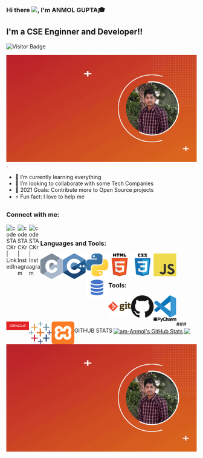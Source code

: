 ### Hi there <img src="https://github.com/TheDudeThatCode/TheDudeThatCode/blob/master/Assets/Hi.gif" width="27px">, I'm ANMOL GUPTA🎓 
## I'm a CSE Enginner and Developer!!  
![Visitor Badge](https://visitor-badge.laobi.icu/badge?page_id=am-Anmol.am-Anmol)
<div>
  <img align="left" alt="GIF" src="https://github.com/am-Anmol/am-Anmol/blob/main/IMG/Github.gif" />
  
  </div>
  .  

- 🌱 I’m currently learning everything 
- 👯 I’m looking to collaborate with some Tech Companies
- 🥅 2021 Goals: Contribute more to Open Source projects
- ⚡ Fun fact: I love to help me

### Connect with me:

[<img align="left" alt="codeSTACKr | LinkedIn" width="30px" src="https://cdn.jsdelivr.net/npm/simple-icons@v3/icons/linkedin.svg" />][linkedin]
[<img align="left" alt="codeSTACKr | Instagram" width="30px" src="https://cdn.jsdelivr.net/npm/simple-icons@v3/icons/instagram.svg" />][instagram]
[<img align="left" alt="codeSTACKr | Instagram" width="30px" src="https://cdn.jsdelivr.net/npm/simple-icons@v3/icons/facebook.svg" />][facebook]

<br />


### Languages and Tools:
[<img align="left" alt="C" width="60px" src="https://github.com/am-Anmol/am-Anmol/blob/main/IMG/c-.svg" />][C ] 
[<img align="left" alt="C++" width="60px" src="https://github.com/am-Anmol/am-Anmol/blob/main/IMG/c.svg" />][C++ ] 
[<img align="left" alt="Python" width="60px" src="https://github.com/am-Anmol/am-Anmol/blob/main/IMG/python-5.svg" />][Python]
[<img align="left" alt="HTML5" width="60px" src="https://raw.githubusercontent.com/github/explore/80688e429a7d4ef2fca1e82350fe8e3517d3494d/topics/html/html.png" />][html ]
[<img align="left" alt="CSS3" width="60px" src="https://raw.githubusercontent.com/github/explore/80688e429a7d4ef2fca1e82350fe8e3517d3494d/topics/css/css.png" />][css]
[<img align="left" alt="JavaScript" width="60px" src="https://raw.githubusercontent.com/github/explore/80688e429a7d4ef2fca1e82350fe8e3517d3494d/topics/javascript/javascript.png" />][javascript ]
[<img align="left" alt="SQL" width="60px" src="https://raw.githubusercontent.com/github/explore/80688e429a7d4ef2fca1e82350fe8e3517d3494d/topics/sql/sql.png" />][sql ]
<br />
<br />
<br />

### Tools:
[<img align="left" alt="Git" width="60px" src="https://raw.githubusercontent.com/github/explore/80688e429a7d4ef2fca1e82350fe8e3517d3494d/topics/git/git.png" />][git ]
[<img align="left" alt="GitHub" width="60px" src="https://raw.githubusercontent.com/github/explore/78df643247d429f6cc873026c0622819ad797942/topics/github/github.png" />][github ] 
[<img align="left" alt="Visual Studio Code" width="60px" src="https://github.com/am-Anmol/am-Anmol/blob/main/IMG/visual-studio-code-1.svg" />][vscode]
[<img align="left" alt="PYcharm" width="60px" src="https://github.com/am-Anmol/am-Anmol/blob/main/IMG/pycharm-1.svg" />][PYcharm] 
[<img align="left" alt="Oracle" width="60px" src="https://github.com/am-Anmol/am-Anmol/blob/main/IMG/oracle-logo-1.svg" />][Oracle] 
[<img align="left" alt="tableau" width="60px" src="https://github.com/am-Anmol/am-Anmol/blob/main/IMG/tableau-software.svg" />][tableau] 
[<img align="left" alt="xampp" width="60px" src="https://github.com/am-Anmol/am-Anmol/blob/main/IMG/xampp.svg" />][xampp] 


<br />
<br />

<br>
 <img align="left" alt="GIF" src="https://github.com/am-Anmol/am-Anmol/blob/main/IMG/Github.gif" />
 <br>
### GITHUB STATS
<a href="https://github.com/am-Anmol/github-readme-stats">
  <img align="center" alt="am-Anmol's GitHub Stats" src="https://github-readme-stats.codestackr.vercel.app/api?username=am-Anmol&show_icons=true&hide_border=true&&hide=prs,contribs" />
</a>

<a href="https://github.com/am-Anmol/github-readme-stats">
 
  <img align="center" src="https://github-readme-stats.anuraghazra1.vercel.app/api/top-langs/?username=am-Anmol&layout=compact" />
</a>



[instagram]: https://instagram.com/anm0lgupta
[linkedin]: https://www.linkedin.com/in/anmol-gupta-79b8321b2/
[facebook]: https://m.facebook.com/ANM0LGUPTA
[vscode]: https://code.visualstudio.com
[html ]: https://www.w3schools.com/html/
[css ]: https://www.w3schools.com/css/
[javascript ]: https://www.w3schools.com/js/DEFAULT.asp
[sql ]: https://www.w3schools.com/sql/
[git ]: https://git-scm.com/
[github ]: https://github.com/
[C ]: https://www.tutorialspoint.com/cprogramming/index.htm#:~:text=C%20programming%20is%20a%20general,most%20widely%20used%20computer%20language.
[C++ ]: https://www.codecademy.com/catalog/language/c-plus-plus?g_network=g&g_device=c&g_adid=435749871118&g_keyword=c%2B%2B%20programming&g_acctid=243-039-7011&g_adtype=search&g_adgroupid=102650142713&g_keywordid=kwd-12432420&g_campaign=ROW+Language%3A+Basic+-+Exact&g_campaignid=10074200771&utm_id=t_kwd-12432420:ag_102650142713:cp_10074200771:n_g:d_c&utm_term=c%2B%2B%20programming&utm_campaign=ROW%20Language%3A%20Basic%20-%20Exact&utm_source=google&utm_medium=paid-search&utm_content=435749871118&hsa_acc=2430397011&hsa_cam=10074200771&hsa_grp=102650142713&hsa_ad=435749871118&hsa_src=g&hsa_tgt=kwd-12432420&hsa_kw=c%2B%2B%20programming&hsa_mt=e&hsa_net=adwords&hsa_ver=3&gclid=Cj0KCQiA7NKBBhDBARIsAHbXCB7tn2ETwKAz0N7UUwlAm8j9eH4WDofaavXE-xVWcJItQet66kds5r8aAuvrEALw_wcB
[Python ]: https://www.python.org/
[PYcharm]: https://www.jetbrains.com/pycharm/
[Oracle]: https://www.oracle.com/in/database/
[tableau]: https://www.tableau.com/
[xampp]: https://www.apachefriends.org/index.html

